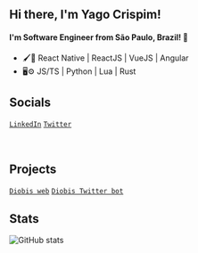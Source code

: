 ## Hi there, I'm Yago Crispim!
#### I'm Software Engineer from São Paulo, Brazil! 👋

- 🖌️🔲 React Native | ReactJS | VueJS | Angular
- 🖥⚙️ JS/TS | Python | Lua | Rust

## Socials
<a href="https://www.linkedin.com/in/yago-crispim-66b01619b/">```LinkedIn```</a>
<a href="https://twitter.com/Souza_R96">```Twitter```</a>

<br />

## Projects
<a href="https://diobis-web.vercel.app/frontend">```Diobis web```</a>
<a href="https://mobile.twitter.com/tech_diobis">```Diobis Twitter bot```</a>

## Stats 

![GitHub stats](https://github-readme-stats.vercel.app/api?username=YagoCrispim&show_icons=true)
